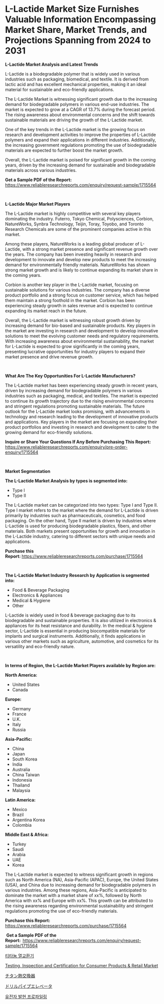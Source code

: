 <p><h1>L-Lactide Market Size Furnishes Valuable Information Encompassing Market Share, Market Trends, and Projections Spanning from 2024 to 2031</h1></p><p><strong>L-Lactide Market Analysis and Latest Trends</strong></p>
<p><p>L-Lactide is a biodegradable polymer that is widely used in various industries such as packaging, biomedical, and textile. It is derived from lactic acid and has excellent mechanical properties, making it an ideal material for sustainable and eco-friendly applications.</p><p>The L-Lactide Market is witnessing significant growth due to the increasing demand for biodegradable polymers in various end-use industries. The market is expected to grow at a CAGR of 13.7% during the forecast period. The rising awareness about environmental concerns and the shift towards sustainable materials are driving the growth of the L-Lactide market.</p><p>One of the key trends in the L-Lactide market is the growing focus on research and development activities to improve the properties of L-Lactide polymers and expand their applications in different industries. Additionally, the increasing government regulations promoting the use of biodegradable materials are expected to further boost the market growth.</p><p>Overall, the L-Lactide market is poised for significant growth in the coming years, driven by the increasing demand for sustainable and biodegradable materials across various industries.</p></p>
<p><strong>Get a Sample PDF of the Report:&nbsp;</strong> <a href="https://www.reliableresearchreports.com/enquiry/request-sample/1715564">https://www.reliableresearchreports.com/enquiry/request-sample/1715564</a></p>
<p>&nbsp;</p>
<p><strong>L-Lactide Major Market Players</strong></p>
<p><p>The L-Lactide market is highly competitive with several key players dominating the industry. Futerro, Tokyo Chemical, Polysciences, Corbion, NatureWorks, Synbra Technology, Teijin, Toray, Toyobo, and Toronto Research Chemicals are some of the prominent companies active in this market.</p><p>Among these players, NatureWorks is a leading global producer of L-Lactide, with a strong market presence and significant revenue growth over the years. The company has been investing heavily in research and development to innovate and develop new products to meet the increasing demand for environmentally friendly materials. NatureWorks has shown strong market growth and is likely to continue expanding its market share in the coming years.</p><p>Corbion is another key player in the L-Lactide market, focusing on sustainable solutions for various industries. The company has a diverse product portfolio and a strong focus on customer service, which has helped them maintain a strong foothold in the market. Corbion has been experiencing steady growth in sales revenue and is expected to continue expanding its market reach in the future.</p><p>Overall, the L-Lactide market is witnessing robust growth driven by increasing demand for bio-based and sustainable products. Key players in the market are investing in research and development to develop innovative solutions to meet the evolving customer needs and regulatory requirements. With increasing awareness about environmental sustainability, the market for L-Lactide is expected to grow significantly in the coming years, presenting lucrative opportunities for industry players to expand their market presence and drive revenue growth.</p></p>
<p>&nbsp;</p>
<p><strong>What Are The Key Opportunities For L-Lactide Manufacturers?</strong></p>
<p><p>The L-Lactide market has been experiencing steady growth in recent years, driven by increasing demand for biodegradable polymers in various industries such as packaging, medical, and textiles. The market is expected to continue its growth trajectory due to the rising environmental concerns and stringent regulations promoting sustainable materials. The future outlook for the L-Lactide market looks promising, with advancements in technology and research leading to the development of innovative products and applications. Key players in the market are focusing on expanding their product portfolios and investing in research and development to cater to the growing demand for eco-friendly solutions.</p></p>
<p><strong>Inquire or Share Your Questions If Any Before Purchasing This Report:</strong> <a href="https://www.reliableresearchreports.com/enquiry/pre-order-enquiry/1715564">https://www.reliableresearchreports.com/enquiry/pre-order-enquiry/1715564</a></p>
<p>&nbsp;</p>
<p><strong>Market Segmentation</strong></p>
<p><strong>The L-Lactide Market Analysis by types is segmented into:</strong></p>
<p><ul><li>Type I</li><li>Type II</li></ul></p>
<p><p>The L-Lactide market can be categorized into two types: Type I and Type II. Type I market refers to the market where the demand for L-Lactide is driven primarily by industries such as pharmaceuticals, cosmetics, and food packaging. On the other hand, Type II market is driven by industries where L-Lactide is used for producing biodegradable plastics, fibers, and other materials. Both markets present opportunities for growth and innovation in the L-Lactide industry, catering to different sectors with unique needs and applications.</p></p>
<p><strong>Purchase this Report:&nbsp;</strong><a href="https://www.reliableresearchreports.com/purchase/1715564">https://www.reliableresearchreports.com/purchase/1715564</a></p>
<p>&nbsp;</p>
<p><strong>The L-Lactide Market Industry Research by Application is segmented into:</strong></p>
<p><ul><li>Food & Beverage Packaging</li><li>Electronics & Appliances</li><li>Medical & Hygiene</li><li>Other</li></ul></p>
<p><p>L-Lactide is widely used in food & beverage packaging due to its biodegradable and sustainable properties. It is also utilized in electronics & appliances for its heat resistance and durability. In the medical & hygiene sector, L-Lactide is essential in producing biocompatible materials for implants and surgical instruments. Additionally, it finds applications in various other markets such as agriculture, automotive, and cosmetics for its versatility and eco-friendly nature.</p></p>
<p>&nbsp;</p>
<p><strong>In terms of Region, the L-Lactide Market Players available by Region are:</strong></p>
<p>
    <p> <strong> North America: </strong>
        <ul>
            <li>United States</li>
            <li>Canada</li>
        </ul>
        </p> 
    <p> <strong> Europe: </strong>
        <ul>
            <li>Germany</li>
            <li>France</li>
            <li>U.K.</li>
            <li>Italy</li>
            <li>Russia</li>
        </ul>
        </p> 
    <p> <strong> Asia-Pacific: </strong>
        <ul>
            <li>China</li>
            <li>Japan</li>
            <li>South Korea</li>
            <li>India</li>
            <li>Australia</li>
            <li>China Taiwan</li>
            <li>Indonesia</li>
            <li>Thailand</li>
            <li>Malaysia</li>
        </ul>
        </p> 
    <p> <strong> Latin America: </strong>
        <ul>
            <li>Mexico</li>
            <li>Brazil</li>
            <li>Argentina Korea</li>
            <li>Colombia</li>
        </ul>
        </p> 
    <p> <strong> Middle East & Africa: </strong>
        <ul>
            <li>Turkey</li>
            <li>Saudi</li>
            <li>Arabia</li>
            <li>UAE</li>
            <li>Korea</li>
        </ul>
    </p>
    </p>
<p><p>The L-Lactide market is expected to witness significant growth in regions such as North America (NA), Asia-Pacific (APAC), Europe, the United States (USA), and China due to increasing demand for biodegradable polymers in various industries. Among these regions, Asia-Pacific is anticipated to dominate the market with a market share of xx%, followed by North America with xx% and Europe with xx%. This growth can be attributed to the rising awareness regarding environmental sustainability and stringent regulations promoting the use of eco-friendly materials.</p></p>
<p><strong>Purchase this Report: </strong><a href="https://www.reliableresearchreports.com/purchase/1715564">https://www.reliableresearchreports.com/purchase/1715564</a></p>
<p>&nbsp;<strong>Get a Sample PDF of the Report:&nbsp;&nbsp;</strong><a href="https://www.reliableresearchreports.com/enquiry/request-sample/1715564">https://www.reliableresearchreports.com/enquiry/request-sample/1715564</a></p>
<p><strong></strong></p>
<p><p><a href="https://medium.com/@josephweaver29/%ED%8B%B0%ED%83%80%EB%8A%84-%EC%97%B4%EA%B5%90%ED%99%98%EA%B8%B0-%EC%8B%9C%EC%9E%A5-%EA%B7%9C%EB%AA%A8%EB%8A%94-%EA%B8%80%EB%A1%9C%EB%B2%8C-%EC%82%B0%EC%97%85%EC%97%90%EC%84%9C-%EC%B5%9C%EC%A0%81%EC%9D%98-%EB%A7%88%EC%BC%80%ED%8C%85-%EC%B1%84%EB%84%90%EC%9D%84-%EB%82%98%ED%83%80%EB%83%85%EB%8B%88%EB%8B%A4-6d347ec911c1">티타늄 열교환기</a></p><p><a href="https://glittery-fuchsia-86a.notion.site/Global-Testing-Inspection-and-Certification-for-Consumer-Products-Retail-Market-by-Types-Applica-f7e75044948c4c80b2e04604ee7ac3ba">Testing, Inspection and Certification for Consumer Products & Retail Market</a></p><p><a href="https://medium.com/@kelsitorphy644/%E3%83%81%E3%82%BF%E3%83%B3%E7%86%B1%E4%BA%A4%E6%8F%9B%E5%99%A8%E3%81%AE%E5%B8%82%E5%A0%B4%E8%A6%8F%E6%A8%A1-cagr-%E3%83%88%E3%83%AC%E3%83%B3%E3%83%89-2024%E5%B9%B4%E3%81%8B%E3%82%892030%E5%B9%B4%E3%81%BE%E3%81%A7-27cee1a640ae">チタン熱交換器</a></p><p><a href="https://medium.com/@kelsitorphy644/%E3%83%89%E3%83%AA%E3%83%AB%E3%83%91%E3%82%A4%E3%83%97%E3%82%A4%E3%83%AC%E3%83%99%E3%83%BC%E3%82%BF%E3%83%BC%E3%81%AE%E5%B8%82%E5%A0%B4%E3%82%B7%E3%82%A7%E3%82%A2%E3%81%AE%E9%80%B2%E5%8C%96%E3%81%A8%E5%B8%82%E5%A0%B4%E6%88%90%E9%95%B7%E5%8B%95%E5%90%91-2024%E5%B9%B4-2031%E5%B9%B4-b0ee0bc71a46">ドリルパイプエレベータ</a></p><p><a href="https://github.com/trmesnao7959541/Market-Research-Report-List-1/blob/main/3021108183446.md">유전자 발현 프로파일링</a></p></p>